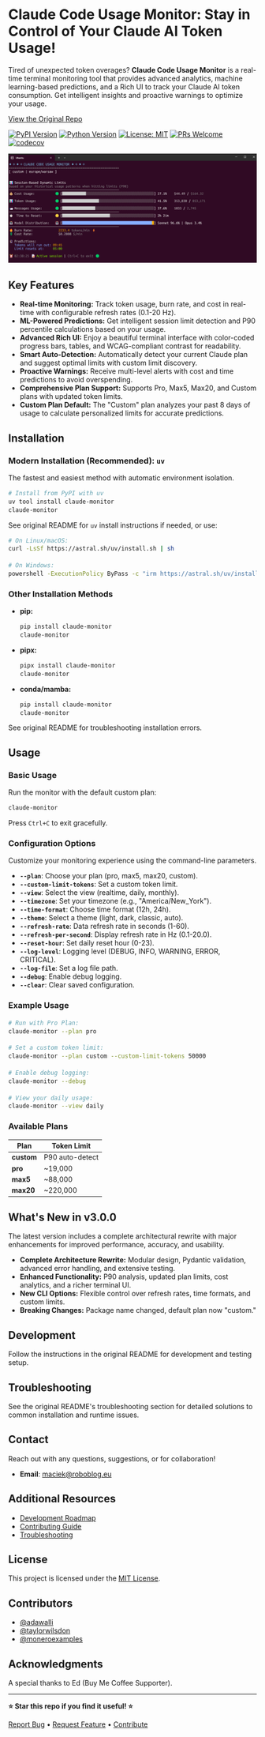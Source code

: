 # Claude Code Usage Monitor: Stay in Control of Your Claude AI Token Usage!

Tired of unexpected token overages? **Claude Code Usage Monitor** is a real-time terminal monitoring tool that provides advanced analytics, machine learning-based predictions, and a Rich UI to track your Claude AI token consumption. Get intelligent insights and proactive warnings to optimize your usage. 

[View the Original Repo](https://github.com/Maciek-roboblog/Claude-Code-Usage-Monitor)

[![PyPI Version](https://img.shields.io/pypi/v/claude-monitor.svg)](https://pypi.org/project/claude-monitor/)
[![Python Version](https://img.shields.io/badge/python-3.9+-blue.svg)](https://python.org)
[![License: MIT](https://img.shields.io/badge/License-MIT-yellow.svg)](https://opensource.org/licenses/MIT)
[![PRs Welcome](https://img.shields.io/badge/PRs-welcome-brightgreen.svg)](http://makeapullrequest.com)
[![codecov](https://codecov.io/gh/Maciek-roboblog/Claude-Code-Usage-Monitor/branch/main/graph/badge.svg)](https://codecov.io/gh/Maciek-roboblog/Claude-Code-Usage-Monitor)

![Claude Token Monitor Screenshot](https://raw.githubusercontent.com/Maciek-roboblog/Claude-Code-Usage-Monitor/main/doc/scnew.png)

## Key Features

*   **Real-time Monitoring:** Track token usage, burn rate, and cost in real-time with configurable refresh rates (0.1-20 Hz).
*   **ML-Powered Predictions:** Get intelligent session limit detection and P90 percentile calculations based on your usage.
*   **Advanced Rich UI:** Enjoy a beautiful terminal interface with color-coded progress bars, tables, and WCAG-compliant contrast for readability.
*   **Smart Auto-Detection:**  Automatically detect your current Claude plan and suggest optimal limits with custom limit discovery.
*   **Proactive Warnings:**  Receive multi-level alerts with cost and time predictions to avoid overspending.
*   **Comprehensive Plan Support:** Supports Pro, Max5, Max20, and Custom plans with updated token limits.
*   **Custom Plan Default:** The "Custom" plan analyzes your past 8 days of usage to calculate personalized limits for accurate predictions.

## Installation

### Modern Installation (Recommended): `uv`

The fastest and easiest method with automatic environment isolation.

```bash
# Install from PyPI with uv
uv tool install claude-monitor
claude-monitor
```

See original README for `uv` install instructions if needed, or use:
```bash
# On Linux/macOS:
curl -LsSf https://astral.sh/uv/install.sh | sh

# On Windows:
powershell -ExecutionPolicy ByPass -c "irm https://astral.sh/uv/install.ps1 | iex"
```
### Other Installation Methods

*   **pip:**
    ```bash
    pip install claude-monitor
    claude-monitor
    ```
*   **pipx:**
    ```bash
    pipx install claude-monitor
    claude-monitor
    ```
*   **conda/mamba:**
    ```bash
    pip install claude-monitor
    claude-monitor
    ```

See original README for troubleshooting installation errors.

## Usage

### Basic Usage

Run the monitor with the default custom plan:

```bash
claude-monitor
```
Press `Ctrl+C` to exit gracefully.

### Configuration Options

Customize your monitoring experience using the command-line parameters.

*   **`--plan`**:  Choose your plan (pro, max5, max20, custom).
*   **`--custom-limit-tokens`**:  Set a custom token limit.
*   **`--view`**: Select the view (realtime, daily, monthly).
*   **`--timezone`**: Set your timezone (e.g., "America/New_York").
*   **`--time-format`**:  Choose time format (12h, 24h).
*   **`--theme`**: Select a theme (light, dark, classic, auto).
*   **`--refresh-rate`**: Data refresh rate in seconds (1-60).
*   **`--refresh-per-second`**: Display refresh rate in Hz (0.1-20.0).
*   **`--reset-hour`**: Set daily reset hour (0-23).
*   **`--log-level`**: Logging level (DEBUG, INFO, WARNING, ERROR, CRITICAL).
*   **`--log-file`**: Set a log file path.
*   **`--debug`**: Enable debug logging.
*   **`--clear`**: Clear saved configuration.

### Example Usage
```bash
# Run with Pro Plan:
claude-monitor --plan pro

# Set a custom token limit:
claude-monitor --plan custom --custom-limit-tokens 50000

# Enable debug logging:
claude-monitor --debug

# View your daily usage:
claude-monitor --view daily
```
### Available Plans

| Plan        | Token Limit      |
|-------------|------------------|
| **custom**  | P90 auto-detect  |
| **pro**     | ~19,000          |
| **max5**    | ~88,000          |
| **max20**   | ~220,000         |

## What's New in v3.0.0

The latest version includes a complete architectural rewrite with major enhancements for improved performance, accuracy, and usability.

*   **Complete Architecture Rewrite:** Modular design, Pydantic validation, advanced error handling, and extensive testing.
*   **Enhanced Functionality:** P90 analysis, updated plan limits, cost analytics, and a richer terminal UI.
*   **New CLI Options:** Flexible control over refresh rates, time formats, and custom limits.
*   **Breaking Changes:** Package name changed, default plan now "custom."

## Development

Follow the instructions in the original README for development and testing setup.
## Troubleshooting

See the original README's troubleshooting section for detailed solutions to common installation and runtime issues.

## Contact

Reach out with any questions, suggestions, or for collaboration!

*   **Email**: [maciek@roboblog.eu](mailto:maciek@roboblog.eu)

## Additional Resources

*   [Development Roadmap](DEVELOPMENT.md)
*   [Contributing Guide](CONTRIBUTING.md)
*   [Troubleshooting](TROUBLESHOOTING.md)

## License

This project is licensed under the [MIT License](LICENSE).

## Contributors

*   [@adawalli](https://github.com/adawalli)
*   [@taylorwilsdon](https://github.com/taylorwilsdon)
*   [@moneroexamples](https://github.com/moneroexamples)

## Acknowledgments

A special thanks to Ed (Buy Me Coffee Supporter).

---

**⭐ Star this repo if you find it useful! ⭐**

[Report Bug](https://github.com/Maciek-roboblog/Claude-Code-Usage-Monitor/issues) • [Request Feature](https://github.com/Maciek-roboblog/Claude-Code-Usage-Monitor/issues) • [Contribute](CONTRIBUTING.md)